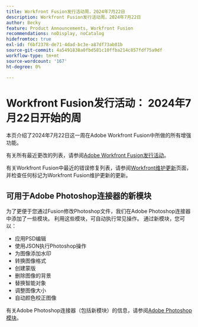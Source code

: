 ```yaml
---
title: Workfront Fusion发行活动周，2024年7月22日
description: Workfront Fusion发行活动周，2024年7月22日
author: Becky
feature: Product Announcements, Workfront Fusion
recommendations: noDisplay, noCatalog
hidefromtoc: true
exl-id: f6bf2378-de71-4dad-bc3e-a87df73ab01b
source-git-commit: 4a5491838a0fbd581c10ffba214c857fdf75a9df
workflow-type: tm+mt
source-wordcount: '167'
ht-degree: 0%

---
```


# Workfront Fusion发行活动： 2024年7月22日开始的周

本页介绍了2024年7月22日这一周在Adobe Workfront Fusion中所做的所有增强功能。

有关所有最近更改的列表，请参阅[Adobe Workfront Fusion发行活动](../../../product-announcements/product-releases/fusion-release-activity/fusion-release-activity.md)。

有关Workfront Fusion中最近的错误修复列表，请参阅[Workfront维护更新](https://experienceleague.adobe.com/docs/workfront-known-issues/releases/current-updates.html)页面，并检查任何标记为Workfront Fusion维护更新的更新。

## 可用于Adobe Photoshop连接器的新模块

为了更便于您通过Fusion修改Photoshop文件，我们在Adobe Photoshop连接器中添加了一些模块。 利用这些模块，可自动执行常见操作。 通过新模块，您可以：

* 应用PSD编辑
* 使用JSON执行Photoshop操作
* 为图像添加水印
* 转换图像格式
* 创建蒙版
* 删除图像的背景
* 替换智能对象
* 调整图像大小
* 自动颜色校正图像

有关Adobe Photoshop连接器（包括新模块）的信息，请参阅[Adobe Photoshop模块](/help/quicksilver/workfront-fusion/apps-and-their-modules/adobe-photoshop-modules.md)。
